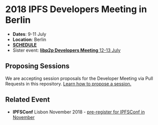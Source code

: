 # 2018 IPFS Developers Meeting in Berlin

- **Dates**: 9-11 July
- **Location**: Berlin
- [**SCHEDULE**](https://developersmeetingsberlin2018.sched.com/)
- Sister event: [**libp2p Developers Meeting** 12-13 July](https://github.com/libp2p/developer-meetings)

## Proposing Sessions

We are accepting session proposals for the Developer Meeting via Pull Requests in this repository. [Learn how to propose a session.](./sessions/README.md)

## Related Event

- **IPFSConf** Lisbon November 2018 - [pre-register for IPFSConf in November](https://goo.gl/forms/0Pu6VZzG8pRAmrrv2)
